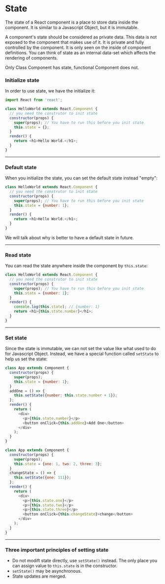 # State

The state of a React component is a place to store data inside the component. It is similar to a Javascript Object, but it is immutable.

A component's state should be considered as private data. This data is not exposed to the component that makes use of it. It is private and fully controlled by the component. It is only seen on the inside of component definitions. You can think of state as an internal data-set which affects the rendering of components.

Only Class Component has state, functional Component does not.

### Initialize state

In order to use state, we have the initialize it:

```js
import React from 'react';

class HelloWorld extends React.Component {
  // you need the construtor to init state
  constructor(props) {
    super(props); // You have to run this before you init state
    this.state = {};
  }
  render() {
    return <h1>Hello World.</h1>;
  }
}
```

---

### Default state

When you initialize the state, you can set the default state instead "empty":

```js
class HelloWorld extends React.Component {
  // you need the construtor to init state
  constructor(props) {
    super(props); // You have to run this before you init state
    this.state = {number: 1};
  }
  render() {
    return <h1>Hello World.</h1>;
  }
}
```

We will talk about why is better to have a default state in future.

---

### Read state

You can read the state anywhere inside the component by `this.state`:

```js
class HelloWorld extends React.Component {
  // you need the construtor to init state
  constructor(props) {
    super(props); // You have to run this before you init state
    this.state = {number: 1};
  }
  render() {
    console.log(this.state); // {number: 1}
    return <h1>{this.state.number}</h1>;
  }
}
```

---

### Set state

Since the state is immutable, we can not set the value like what used to do for Javascript Object. Instead, we have a special function called `setState` to help us set the state:

```js
class App extends Component {
  constructor(props) {
    super(props);
    this.state = {number: 1};
  }
  addOne = () => {
    this.setState({number: this.state.number + 1});
  };
  render() {
    return (
      <div>
        <p>{this.state.number}</p>
        <button onClick={this.addOne}>Add One</button>
      </div>
    );
  }
}
```

```js
class App extends Component {
  constructor(props) {
    super(props);
    this.state = {one: 1, two: 2, three: 3};
  }
  changeState = () => {
    this.setState({one: 111});
  };
  render() {
    return (
      <div>
        <p>{this.state.one}</p>
        <p>{this.state.two}</p>
        <p>{this.state.three}</p>
        <button onClick={this.changeState}>change</button>
      </div>
    );
  }
}
```

---

### Three important principles of setting state

* Do not modift state directly, use `setState()` instead. The only place you can assign value to `this.state` is in the constructor.
* `setState()` may be asynchronous.
* State updates are merged.
